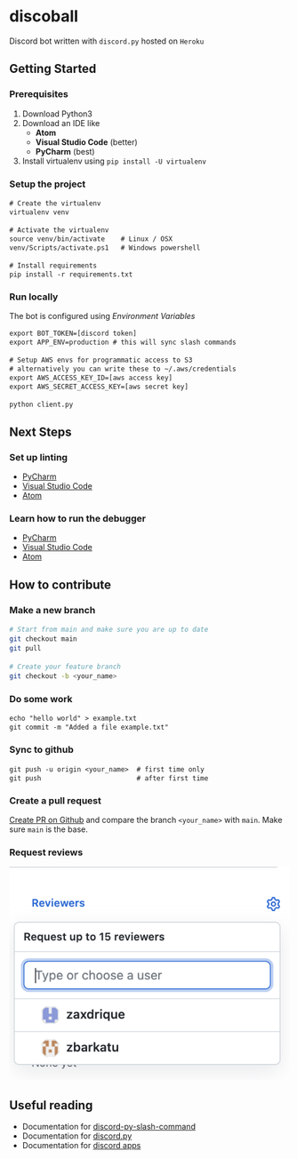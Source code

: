 # discoball

Discord bot written with `discord.py` hosted on `Heroku`

## Getting Started

### Prerequisites

1. Download Python3
1. Download an IDE like
   - **Atom**
   - **Visual Studio Code** (better)
   - **PyCharm** (best)
1. Install virtualenv using `pip install -U virtualenv`

### Setup the project

```
# Create the virtualenv
virtualenv venv

# Activate the virtualenv
source venv/bin/activate    # Linux / OSX
venv/Scripts/activate.ps1   # Windows powershell

# Install requirements
pip install -r requirements.txt
```

### Run locally

The bot is configured using _Environment Variables_

```
export BOT_TOKEN=[discord token]
export APP_ENV=production # this will sync slash commands

# Setup AWS envs for programmatic access to S3
# alternatively you can write these to ~/.aws/credentials
export AWS_ACCESS_KEY_ID=[aws access key]
export AWS_SECRET_ACCESS_KEY=[aws secret key]

python client.py
```

## Next Steps

### Set up linting

- [PyCharm](https://plugins.jetbrains.com/plugin/11084-pylint)
- [Visual Studio Code](https://code.visualstudio.com/docs/python/linting)
- [Atom](https://hackernoon.com/setting-up-atom-as-a-python-ide-a-how-to-guide-o6dd37ff)

### Learn how to run the debugger

- [PyCharm](https://www.jetbrains.com/help/pycharm/debugging-your-first-python-application.html)
- [Visual Studio Code](https://code.visualstudio.com/docs/python/python-tutorial)
- [Atom](https://atom.io/packages/python-debugger)

## How to contribute

### Make a new branch

```bash
# Start from main and make sure you are up to date
git checkout main
git pull

# Create your feature branch
git checkout -b <your_name>
```

### Do some work

```
echo "hello world" > example.txt
git commit -m "Added a file example.txt"
```

### Sync to github

```
git push -u origin <your_name>  # first time only
git push                        # after first time
```

### Create a pull request

[Create PR on Github](https://github.com/Porkbutts/discoball/compare) and compare the branch `<your_name>` with `main`. Make sure `main` is the base.

### Request reviews

![xyz](./images/add-reviewers.png)

## Useful reading

- Documentation for [discord-py-slash-command](https://discord-py-slash-command.readthedocs.io/en/latest/)
- Documentation for [discord.py](https://discordpy.readthedocs.io/en/stable/)
- Documentation for [discord apps](https://discord.com/developers/docs/intro)
